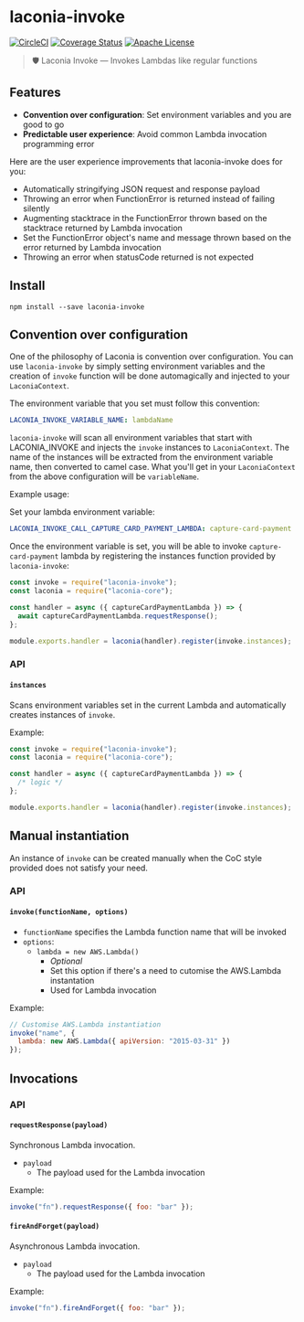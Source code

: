 # laconia-invoke

[![CircleCI](https://img.shields.io/circleci/project/github/ceilfors/laconia/master.svg)](https://circleci.com/gh/ceilfors/laconia)
[![Coverage Status](https://coveralls.io/repos/github/ceilfors/laconia/badge.svg?branch=master)](https://coveralls.io/github/ceilfors/laconia?branch=master)
[![Apache License](https://img.shields.io/badge/license-Apache-blue.svg)](LICENSE)

> 🛡️ Laconia Invoke — Invokes Lambdas like regular functions

## Features

* **Convention over configuration**: Set environment variables and you are good to go
* **Predictable user experience**: Avoid common Lambda invocation programming error

Here are the user experience improvements that laconia-invoke does for you:

* Automatically stringifying JSON request and response payload
* Throwing an error when FunctionError is returned instead of failing silently
* Augmenting stacktrace in the FunctionError thrown based on the stacktrace returned by Lambda invocation
* Set the FunctionError object's name and message thrown based on the error returned by Lambda invocation
* Throwing an error when statusCode returned is not expected

## Install

```
npm install --save laconia-invoke
```

## Convention over configuration

One of the philosophy of Laconia is convention over configuration. You can
use `laconia-invoke` by simply setting environment variables and the
creation of `invoke` function will be done automagically and injected
to your `LaconiaContext`.

The environment variable that you set must follow this convention:

```yml
LACONIA_INVOKE_VARIABLE_NAME: lambdaName
```

`laconia-invoke` will scan all environment variables that start with LACONIA_INVOKE and
injects the `invoke` instances to `LaconiaContext`. The name of the instances will be extracted from the environment variable name, then
converted to camel case. What you'll get in your `LaconiaContext` from the above configuration will be
`variableName`.

Example usage:

Set your lambda environment variable:

```yml
LACONIA_INVOKE_CALL_CAPTURE_CARD_PAYMENT_LAMBDA: capture-card-payment
```

Once the environment variable is set, you will be able to invoke `capture-card-payment` lambda by registering the instances function
provided by `laconia-invoke`:

```js
const invoke = require("laconia-invoke");
const laconia = require("laconia-core");

const handler = async ({ captureCardPaymentLambda }) => {
  await captureCardPaymentLambda.requestResponse();
};

module.exports.handler = laconia(handler).register(invoke.instances);
```

### API

#### `instances`

Scans environment variables set in the current Lambda and automatically
creates instances of `invoke`.

Example:

```js
const invoke = require("laconia-invoke");
const laconia = require("laconia-core");

const handler = async ({ captureCardPaymentLambda }) => {
  /* logic */
};

module.exports.handler = laconia(handler).register(invoke.instances);
```

## Manual instantiation

An instance of `invoke` can be created manually when the CoC style provided
does not satisfy your need.

### API

#### `invoke(functionName, options)`

* `functionName` specifies the Lambda function name that will be invoked
* `options`:
  * `lambda = new AWS.Lambda()`
    * _Optional_
    * Set this option if there's a need to cutomise the AWS.Lambda instantation
    * Used for Lambda invocation

Example:

```js
// Customise AWS.Lambda instantiation
invoke("name", {
  lambda: new AWS.Lambda({ apiVersion: "2015-03-31" })
});
```

## Invocations

### API

#### `requestResponse(payload)`

Synchronous Lambda invocation.

* `payload`
  * The payload used for the Lambda invocation

Example:

```js
invoke("fn").requestResponse({ foo: "bar" });
```

#### `fireAndForget(payload)`

Asynchronous Lambda invocation.

* `payload`
  * The payload used for the Lambda invocation

Example:

```js
invoke("fn").fireAndForget({ foo: "bar" });
```
